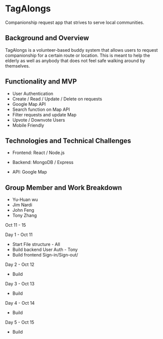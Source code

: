 # TagAlongs
Companionship request app that strives to serve local communities.


## Background and Overview

TagAlongs is a volunteer-based buddy system that allows users to request companionship for a certain route or location. This is meant to help the elderly as well as anybody that does not feel safe walking around by themselves.

## Functionality and MVP

* User Authentication
* Create / Read / Update / Delete on requests
* Google Map API
* Search function on Map API
* Filter requests and update Map
* Upvote / Downvote Users
* Mobile Friendly

## Technologies and Technical Challenges

* Frontend: React / Node.js
* Backend: MongoDB / Express

* API: Google Map

## Group Member and Work Breakdown

 * Yu-Huan wu
 * Jim Nardi
 * John Feng
 * Tony Zhang



Oct 11  - 15


Day 1 - Oct 11
* Start File structure - All
* Build backend User Auth - Tony
* Build frontend Sign-in/Sign-out/

Day 2 - Oct 12
* Build

Day 3 - Oct 13
* Build

Day 4 - Oct 14
* Build

Day 5 - Oct 15
* Build




